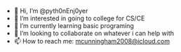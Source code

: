 - 👋 Hi, I’m @pyth0nEnj0yer
- 👀 I’m interested in going to college for CS/CE
- 🌱 I’m currently learning basic programing 
- 💞️ I’m looking to collaborate on whatever i can help with 
- 📫 How to reach me: mcunningham2008@icloud.com



